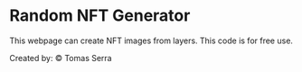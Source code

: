 # Random NFT Generator

This webpage can create NFT images from layers. This code is for free use.

Created by: © Tomas Serra
